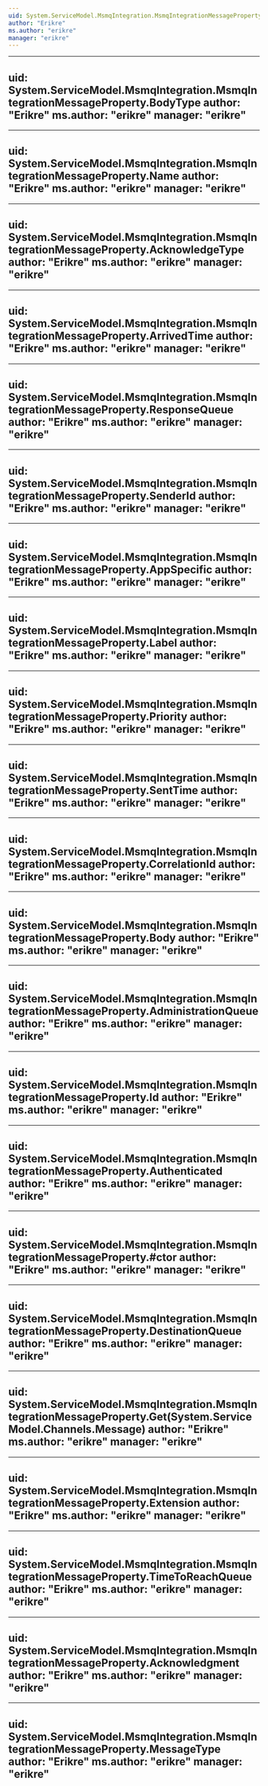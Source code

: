 ```yaml
---
uid: System.ServiceModel.MsmqIntegration.MsmqIntegrationMessageProperty
author: "Erikre"
ms.author: "erikre"
manager: "erikre"
---
```


---
uid: System.ServiceModel.MsmqIntegration.MsmqIntegrationMessageProperty.BodyType
author: "Erikre"
ms.author: "erikre"
manager: "erikre"
---

---
uid: System.ServiceModel.MsmqIntegration.MsmqIntegrationMessageProperty.Name
author: "Erikre"
ms.author: "erikre"
manager: "erikre"
---

---
uid: System.ServiceModel.MsmqIntegration.MsmqIntegrationMessageProperty.AcknowledgeType
author: "Erikre"
ms.author: "erikre"
manager: "erikre"
---

---
uid: System.ServiceModel.MsmqIntegration.MsmqIntegrationMessageProperty.ArrivedTime
author: "Erikre"
ms.author: "erikre"
manager: "erikre"
---

---
uid: System.ServiceModel.MsmqIntegration.MsmqIntegrationMessageProperty.ResponseQueue
author: "Erikre"
ms.author: "erikre"
manager: "erikre"
---

---
uid: System.ServiceModel.MsmqIntegration.MsmqIntegrationMessageProperty.SenderId
author: "Erikre"
ms.author: "erikre"
manager: "erikre"
---

---
uid: System.ServiceModel.MsmqIntegration.MsmqIntegrationMessageProperty.AppSpecific
author: "Erikre"
ms.author: "erikre"
manager: "erikre"
---

---
uid: System.ServiceModel.MsmqIntegration.MsmqIntegrationMessageProperty.Label
author: "Erikre"
ms.author: "erikre"
manager: "erikre"
---

---
uid: System.ServiceModel.MsmqIntegration.MsmqIntegrationMessageProperty.Priority
author: "Erikre"
ms.author: "erikre"
manager: "erikre"
---

---
uid: System.ServiceModel.MsmqIntegration.MsmqIntegrationMessageProperty.SentTime
author: "Erikre"
ms.author: "erikre"
manager: "erikre"
---

---
uid: System.ServiceModel.MsmqIntegration.MsmqIntegrationMessageProperty.CorrelationId
author: "Erikre"
ms.author: "erikre"
manager: "erikre"
---

---
uid: System.ServiceModel.MsmqIntegration.MsmqIntegrationMessageProperty.Body
author: "Erikre"
ms.author: "erikre"
manager: "erikre"
---

---
uid: System.ServiceModel.MsmqIntegration.MsmqIntegrationMessageProperty.AdministrationQueue
author: "Erikre"
ms.author: "erikre"
manager: "erikre"
---

---
uid: System.ServiceModel.MsmqIntegration.MsmqIntegrationMessageProperty.Id
author: "Erikre"
ms.author: "erikre"
manager: "erikre"
---

---
uid: System.ServiceModel.MsmqIntegration.MsmqIntegrationMessageProperty.Authenticated
author: "Erikre"
ms.author: "erikre"
manager: "erikre"
---

---
uid: System.ServiceModel.MsmqIntegration.MsmqIntegrationMessageProperty.#ctor
author: "Erikre"
ms.author: "erikre"
manager: "erikre"
---

---
uid: System.ServiceModel.MsmqIntegration.MsmqIntegrationMessageProperty.DestinationQueue
author: "Erikre"
ms.author: "erikre"
manager: "erikre"
---

---
uid: System.ServiceModel.MsmqIntegration.MsmqIntegrationMessageProperty.Get(System.ServiceModel.Channels.Message)
author: "Erikre"
ms.author: "erikre"
manager: "erikre"
---

---
uid: System.ServiceModel.MsmqIntegration.MsmqIntegrationMessageProperty.Extension
author: "Erikre"
ms.author: "erikre"
manager: "erikre"
---

---
uid: System.ServiceModel.MsmqIntegration.MsmqIntegrationMessageProperty.TimeToReachQueue
author: "Erikre"
ms.author: "erikre"
manager: "erikre"
---

---
uid: System.ServiceModel.MsmqIntegration.MsmqIntegrationMessageProperty.Acknowledgment
author: "Erikre"
ms.author: "erikre"
manager: "erikre"
---

---
uid: System.ServiceModel.MsmqIntegration.MsmqIntegrationMessageProperty.MessageType
author: "Erikre"
ms.author: "erikre"
manager: "erikre"
---
